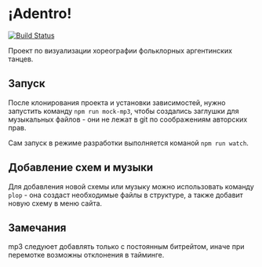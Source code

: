 # ¡Adentro!

[![Build Status](https://travis-ci.org/Kreozot/adentro.svg?branch=master)](https://travis-ci.org/Kreozot/adentro)

Проект по визуализации хореографии фольклорных аргентинских танцев.

## Запуск

После клонирования проекта и установки зависимостей, нужно запустить команду `npm run mock-mp3`, чтобы создались заглушки для музыкальных файлов - они не лежат в git по соображениям авторских прав.

Сам запуск в режиме разработки выполняется команой `npm run watch`.

## Добавление схем и музыки

Для добавления новой схемы или музыку можно использовать команду `plop` - она создаст необходимые файлы в структуре, а также добавит новую схему в меню сайта.

## Замечания

mp3 следуюет добавлять только с постоянным битрейтом, иначе при перемотке возможны отклонения в тайминге.
